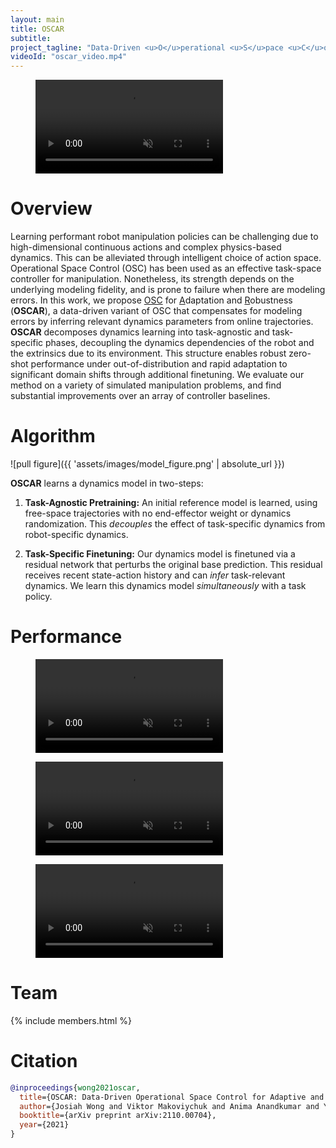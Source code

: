 ```yaml
---
layout: main
title: OSCAR
subtitle: 
project_tagline: "Data-Driven <u>O</u>perational <u>S</u>pace <u>C</u>ontrol for <u>A</u>daptative and <u>R</u>obust Robot Manipulation"
videoId: "oscar_video.mp4"
---
```


<figure class="figure"><div class="figure__main">
<video autoplay loop muted playsinline controls class="postimagefullwidth">
  <source src="{{ site.baseurl }}/assets/oscar_video.mp4" type="video/mp4">
</video>
</div></figure>

# Overview

Learning performant robot manipulation policies can be challenging due to high-dimensional continuous actions and complex physics-based dynamics. This can be alleviated through intelligent choice of action space. Operational Space Control (OSC) has been used as an effective task-space controller for manipulation. Nonetheless, its strength depends on the underlying modeling fidelity, and is prone to failure when there are modeling errors. In this work, we propose <u>OSC</u> for <u>A</u>daptation and <u>R</u>obustness (**OSCAR**), a data-driven variant of OSC that compensates for modeling errors by inferring relevant dynamics parameters from online trajectories. **OSCAR** decomposes dynamics learning into task-agnostic and task-specific phases, decoupling the dynamics dependencies of the robot and the extrinsics due to its environment. This structure enables robust zero-shot performance under out-of-distribution and rapid adaptation to significant domain shifts through additional finetuning. We evaluate our method on a variety of simulated manipulation problems, and find substantial improvements over an array of controller baselines. 


# Algorithm

![pull figure]({{ 'assets/images/model_figure.png' | absolute_url }})

**OSCAR** learns a dynamics model in two-steps:

1. <b>Task-Agnostic Pretraining:</b> An initial reference model is learned, using free-space trajectories with no end-effector weight or dynamics randomization. This <i>decouples</i> the effect of task-specific dynamics from robot-specific dynamics.

2. <b>Task-Specific Finetuning:</b> Our dynamics model is finetuned via a residual network that perturbs the original base prediction. This residual receives recent state-action history and can <i>infer</i> task-relevant dynamics. We learn this dynamics model <i>simultaneously</i> with a task policy.

# Performance
<figure class="figure"><div class="figure__main">
<video autoplay loop muted playsinline class="postimagefullwidth">
  <source src="{{ site.baseurl }}/assets/videos/path_tracing.mp4" type="video/mp4">
</video>
</div></figure>


<figure class="figure"><div class="figure__main">
<video autoplay loop muted playsinline class="postimagefullwidth">
  <source src="{{ site.baseurl }}/assets/videos/cup_pouring.mp4" type="video/mp4">
</video>
</div></figure>


<figure class="figure"><div class="figure__main">
<video autoplay loop muted playsinline class="postimagefullwidth">
  <source src="{{ site.baseurl }}/assets/videos/puck_pushing.mp4" type="video/mp4">
</video>
</div></figure>


# Team

{% include members.html %}

# Citation

```bibtex
@inproceedings{wong2021oscar,
  title={OSCAR: Data-Driven Operational Space Control for Adaptive and Robust Robot Manipulation},
  author={Josiah Wong and Viktor Makoviychuk and Anima Anandkumar and Yuke Zhu},
  booktitle={arXiv preprint arXiv:2110.00704},
  year={2021}
}
```
